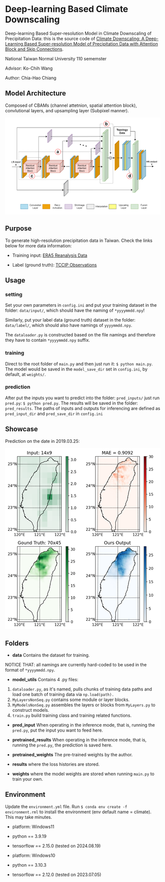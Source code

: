 # Deep-learning Based Climate Downscaling
Deep-learning Based Super-resolution Model in Climate Downscaling of Precipitation Data: this is the source code of [Climate Downscaling: A Deep-Learning Based Super-resolution Model of Precipitation Data with Attention Block and Skip Connections](https://arxiv.org/abs/2403.17847).

National Taiwan Normal University 110 sememster

Advisor: Ko-Chih Wang

Author: Chia-Hao Chiang

## Model Architecture
Composed of CBAMs (channel attetnion, spatial attention block), convlutional layers, and upsampling layer (Subpixel manner).

![image](model_arch.PNG)

## Purpose
To generate high-resolution precipitation data in Taiwan. Check the links below for more data information:

- Training input: [ERA5 Reanalysis Data](https://cds.climate.copernicus.eu/cdsapp#!/dataset/reanalysis-era5-single-levels?tab=overview)

- Label (ground truth): [TCCIP Observations](https://tccip.ncdr.nat.gov.tw/ds_03.aspx)


## Usage
### setting
Set your own parameters in `config.ini` and put your training dataset in the folder: `data/input/`, which should have the naming of `*yyyymmdd.npy`!

Similarly, put your label data (ground truth) dataset in the folder: `data/label/`, which should also have namings of `yyyymmdd.npy`.

The `dataloader.py` is constructed based on the file namings and therefore they have to contain `*yyyymmdd.npy` suffix.

### training
Direct to the root folder of `main.py` and then just run it: `$ python main.py`. 
The model would be saved in the `model_save_dir` set in `config.ini`, by default, at `weights/`.

### prediction
After put the inputs you want to predict into the folder: `pred_inputs/`
just run `pred.py`: `$ python pred.py`. The results will be saved in the folder: `pred_results`.
The paths of inputs and outputs for inferencing are defined as `pred_input_dir` and `pred_save_dir` in `config.ini`

## Showcase
Prediction on the date in 2019.03.25:

![image](Example_20190325.png)



## Folders

- **data**
Contains the dataset for training.

NOTICE THAT: all namings are currently hard-coded to be used in the format of `*yyyymmdd.npy`.

- **model_utils**
Contains 4 .py files:
1. `dataloader.py`, as it's named, pulls chunks of training data paths and load one batch of training data via `np.load(path).` 
2. `MyLayersNonSeq.py` contains some module or layer blocks.
3. `MyModelsNonSeq.py` assembles the layers or blocks from `MyLayers.py` to construct models.
4. `train.py` build training class and training related functions.

- **pred_input**
When operating in the inference mode, that is, running the `pred.py`, put the input you want to feed here.

- **pretrained_results**
When operating in the inference mode, that is, running the `pred.py`, the prediction is saved here.

- **pretrained_weights**
The pre-trained weights by the author.

- **results**
where the loss histories are stored.

- **weights**
where the model weights are stored when running `main.py` to train your own.

## Environment
Update the `environment.yml` file. Run `$ conda env create -f environment.rml` to install the environment (env default name = climate). This may take minutes.

- platform: Windows11
- python == 3.9.19
- tensorflow == 2.15.0
(tested on 2024.08.19)

- platform: Windows10
- python == 3.10.3
- tensorflow == 2.12.0
(tested on 2023.07.05)